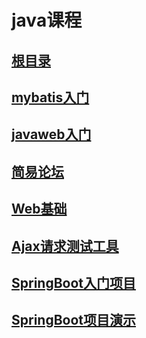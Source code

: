 # java课程  
## [根目录](java)  
## [mybatis入门](java/MyBatis01)  
## [javaweb入门](java/JavaWebDemo)  
## [简易论坛](java/Forum)  
## [Web基础](java/WebBase)  
## [Ajax请求测试工具](java/AjaxTestTool)  
## [SpringBoot入门项目](java/SpringBootStudy)  
## [SpringBoot项目演示](java/SpringBootProjects)  